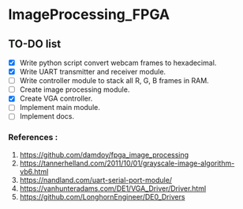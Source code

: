 # ImageProcessing_FPGA
## TO-DO list 
- [x] Write python script convert webcam frames to hexadecimal.
- [x] Write UART transmitter and receiver module.
- [ ] Write controller module to stack all R, G, B frames in RAM.
- [ ] Create image processing module.
- [x] Create VGA controller.
- [ ] Implement main module.
- [ ] Implement docs.

### References : 
1. https://github.com/damdoy/fpga_image_processing
2. https://tannerhelland.com/2011/10/01/grayscale-image-algorithm-vb6.html
3. https://nandland.com/uart-serial-port-module/
4. https://vanhunteradams.com/DE1/VGA_Driver/Driver.html
5. https://github.com/LonghornEngineer/DE0_Drivers
